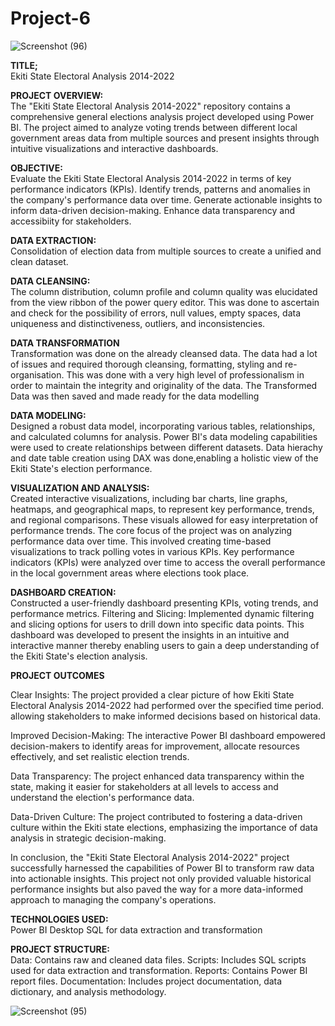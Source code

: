 # Project-6

![Screenshot (96)](https://github.com/olulekeomotoba/Project-6/assets/149272576/945f6a46-90db-476a-b653-bae43097da2e)

**TITLE;**  <br>
Ekiti State Electoral Analysis 2014-2022

**PROJECT OVERVIEW:**  <br>
The "Ekiti State Electoral Analysis 2014-2022" repository contains a comprehensive general elections analysis project developed using Power BI. The project aimed to analyze voting trends between different local government areas data from multiple sources and present insights through intuitive visualizations and interactive dashboards.

**OBJECTIVE:**  <br>
Evaluate the Ekiti State Electoral Analysis 2014-2022 in terms of key performance indicators (KPIs). Identify trends, patterns and anomalies in the company's performance data over time. Generate actionable insights to inform data-driven decision-making. Enhance data transparency and accessibiity for stakeholders.

**DATA EXTRACTION:**  <br>
Consolidation of election data from multiple sources to create a unified and clean dataset. 

**DATA CLEANSING:**  <br> 
The column distribution, column profile and column quality was elucidated from the view ribbon of the power query editor. This was done to ascertain and check for the possibility of errors, null values, empty spaces, data uniqueness and distinctiveness, outliers, and inconsistencies.

**DATA TRANSFORMATION**  <br>
Transformation was done on the already cleansed data. The data had a lot of issues and required thorough cleansing, formatting, styling and re-organisation. This was done with a very high level of professionalism in order to maintain the integrity and originality of the data. The Transformed Data was then saved and made ready for the data modelling

**DATA MODELING:**  <br> 
Designed a robust data model, incorporating various tables, relationships, and calculated columns for analysis. Power BI's data modeling capabilities were used to create relationships between different datasets. Data hierachy and date table creation using DAX was done,enabling a holistic view of the Ekiti State's election performance.

**VISUALIZATION AND ANALYSIS:**  <br> 
Created interactive visualizations, including bar charts, line graphs, heatmaps, and geographical maps, to represent key performance, trends, and regional comparisons. These visuals allowed for easy interpretation of performance trends. The core focus of the project was on analyzing performance data over time. This involved creating time-based visualizations to track polling votes in various KPIs. Key performance indicators (KPIs) were analyzed over time to access the overall performance in the local government areas where elections took place.

**DASHBOARD CREATION:**  <br> 
Constructed a user-friendly dashboard presenting KPIs, voting trends, and performance metrics.
Filtering and Slicing: Implemented dynamic filtering and slicing options for users to drill down into specific data points. This dashboard was developed to present the insights in an intuitive and interactive manner thereby enabling users to gain a deep understanding of the Ekiti State's election analysis.

**PROJECT OUTCOMES**  <br>

Clear Insights: The project provided a clear picture of how Ekiti State Electoral Analysis 2014-2022 had performed over the specified time period. allowing stakeholders to make informed decisions based on historical data.

Improved Decision-Making: The interactive Power BI dashboard empowered decision-makers to identify areas for improvement, allocate resources effectively, and set realistic election trends.

Data Transparency: The project enhanced data transparency within the state, making it easier for stakeholders at all levels to access and understand the election's performance data.

Data-Driven Culture: The project contributed to fostering a data-driven culture within the Ekiti state elections, emphasizing the importance of data analysis in strategic decision-making.

In conclusion, the "Ekiti State Electoral Analysis 2014-2022" project successfully harnessed the capabilities of Power BI to transform raw data into actionable insights. This project not only provided valuable historical performance insights but also paved the way for a more data-informed approach to managing the company's operations.

**TECHNOLOGIES USED:**  <br>
Power BI Desktop
SQL for data extraction and transformation

**PROJECT STRUCTURE:** <br>
Data: Contains raw and cleaned data files.
Scripts: Includes SQL scripts used for data extraction and transformation.
Reports: Contains Power BI report files.
Documentation: Includes project documentation, data dictionary, and analysis methodology.

![Screenshot (95)](https://github.com/olulekeomotoba/Project-6/assets/149272576/e87bb5aa-e639-423f-b822-f0d0fc20a519)
